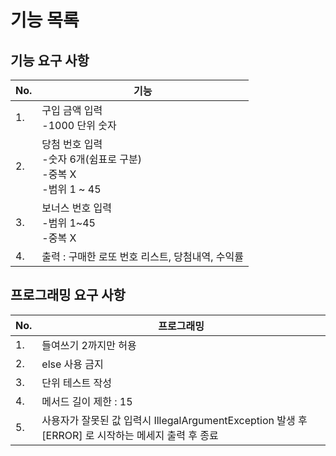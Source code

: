 # 기능 목록
## 기능 요구 사항
| No. | 기능                                                   |
|-----|------------------------------------------------------|
| 1.  | 구입 금액 입력<br/>-1000 단위 숫자                             |
| 2.  | 당첨 번호 입력<br/>-숫자 6개(쉼표로 구분)<br/>-중복 X<br/>-범위 1 ~ 45 |
| 3.  | 보너스 번호 입력<br/>-범위 1~45<br/>-중복 X                     |
| 4.  | 출력 : 구매한 로또 번호 리스트, 당첨내역, 수익률                        |

## 프로그래밍 요구 사항
| No. | 프로그래밍                                                                   |
|-----|-------------------------------------------------------------------------|
| 1.  | 들여쓰기 2까지만 허용                                                            |
| 2.  | else 사용 금지                                                              |
| 3.  | 단위 테스트 작성                                                               |
| 4.  | 메서드 길이 제한 : 15                                                          |
| 5.  | 사용자가 잘못된 값 입력시 IllegalArgumentException 발생 후 [ERROR] 로 시작하는 메세지 출력 후 종료 |


